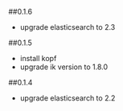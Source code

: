##0.1.6
* upgrade elasticsearch to 2.3

##0.1.5
* install kopf
* upgrade ik version to 1.8.0

##0.1.4
* upgrade elasticsearch to 2.2